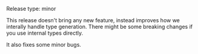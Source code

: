 Release type: minor

This release doesn't bring any new feature, instead improves how
we interally handle type generation. There might be some breaking
changes if you use internal types directly.

It also fixes some minor bugs.

